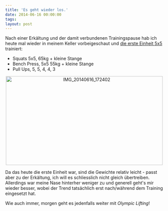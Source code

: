 ```yaml
---
title: 'Es geht wieder los.'
date: 2014-06-16 00:00:00 
tags: 
layout: post
---
```

Nach einer Erkältung und der damit verbundenen Trainingspause hab ich heute mal wieder in meinem Keller vorbeigeschaut und [die erste Einheit 5x5][0] trainiert:

* Squats 5x5, 65kg + kleine Stange
* Bench Press, 5x5 55kg + kleine Stange
* Pull Ups, 5, 5, 4, 4, 3

<center><a href="https://www.flickr.com/photos/cringe/14415330136" title="IMG_20140616_172402 by Carsten Ringe, on Flickr"><img src="https://farm3.staticflickr.com/2901/14415330136_b70c89d712.jpg" width="500" height="283" alt="IMG_20140616_172402"></a></center>

Da das heute die erste Einheit war, sind die Gewichte relativ leicht - passt aber zu der Erkältung, ich will es schliesslich nicht gleich übertreiben. Allerdings war meine Nase hinterher weniger zu und generell geht's mir wieder besser, wobei der Trend tatsächlich erst nach/während dem Training eingesetzt hat.

Wie auch immer, morgen geht es jedenfalls weiter mit *Olympic Lifting*!

[0]: http://stronglifts.com/5x5/

